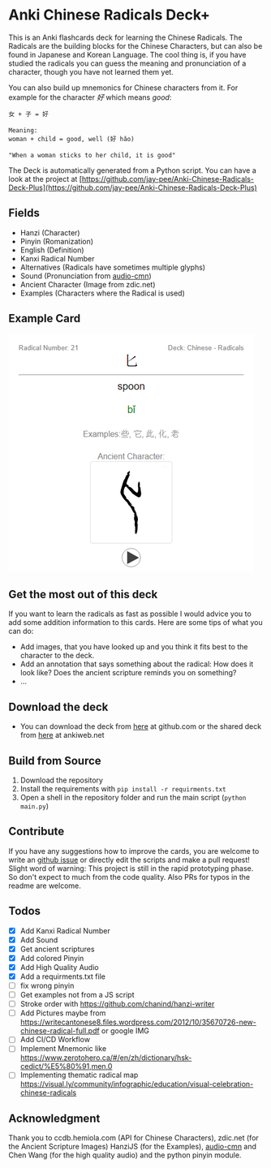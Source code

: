# Anki Chinese Radicals Deck+

This is an Anki flashcards deck for learning the Chinese Radicals.
The Radicals are the building blocks for the Chinese Characters, but can also be found in Japanese and Korean Language.
The cool thing is, if you have studied the radicals you can guess the meaning and pronunciation of a character, though you have not learned them yet.

You can also build up mnemonics for Chinese characters from it. For example for the character *好* which means *good*:

```
女 + 子 = 好

Meaning:
woman + child = good, well (好 hǎo)

"When a woman sticks to her child, it is good"
```

The Deck is automatically generated from a Python script. You can have a look at the project at [https://github.com/jay-pee/Anki-Chinese-Radicals-Deck-Plus](https://github.com/jay-pee/Anki-Chinese-Radicals-Deck-Plus)

## Fields

- Hanzi (Character)
- Pinyin (Romanization)
- English (Definition)
- Kanxi Radical Number
- Alternatives (Radicals have sometimes multiple glyphs)
- Sound (Pronunciation from [audio-cmn](https://github.com/infinyte7/audio-cmn))
- Ancient Character (Image from zdic.net)
- Examples (Characters where the Radical is used)

## Example Card

![example card](./media/exampleCard.png)

## Get the most out of this deck

If you want to learn the radicals as fast as possible I would advice you to add some addition information to this cards.
Here are some tips of what you can do:

- Add images, that you have looked up and you think it fits best to the character to the deck.
- Add an annotation that says something about the radical: How does it look like? Does the ancient scripture reminds you on something?
- ...

## Download the deck

- You can download the deck from [here](https://github.com/jay-pee/Anki-Chinese-Radicals-Deck-Plus/blob/master/decks/Chinese-Radicals.apkg) at github.com or the shared deck from [here](https://ankiweb.net/shared/info/1732259414) at ankiweb.net

## Build from Source

1. Download the repository
2. Install the requirements with `pip install -r requirments.txt`
3. Open a shell in the repository folder and run the main script (`python main.py`)

## Contribute

If you have any suggestions how to improve the cards, you are welcome to write an [github issue](https://github.com/jay-pee/Anki-Chinese-Radicals-Deck-Plus/issue) or directly edit the scripts and make a pull request! Slight word of warning: This project is still in the rapid prototyping phase. So don't expect to much from the code quality. Also PRs for typos in the readme are welcome.

## Todos

- [x] Add Kanxi Radical Number
- [x] Add Sound
- [x] Get ancient scriptures
- [x] Add colored Pinyin
- [x] Add High Quality Audio
- [x] Add a requirments.txt file
- [ ] fix wrong pinyin
- [ ] Get examples not from a JS script
- [ ] Stroke order with https://github.com/chanind/hanzi-writer
- [ ] Add Pictures maybe from https://writecantonese8.files.wordpress.com/2012/10/35670726-new-chinese-radical-full.pdf or google IMG
- [ ] Add CI/CD Workflow
- [ ] Implement  Mnemonic like https://www.zerotohero.ca/#/en/zh/dictionary/hsk-cedict/%E5%80%91,men,0
- [ ] Implementing thematic radical map https://visual.ly/community/infographic/education/visual-celebration-chinese-radicals

## Acknowledgment

Thank you to ccdb.hemiola.com (API for Chinese Characters), zdic.net (for the Ancient Scripture Images) HanziJS (for the Examples),
[audio-cmn](https://github.com/infinyte7/audio-cmn) and Chen Wang (for the high quality audio) and the python pinyin module.
